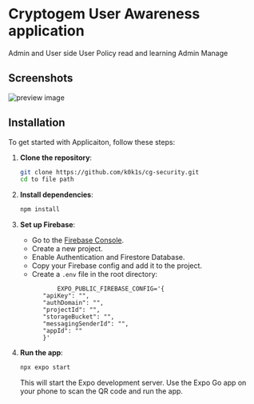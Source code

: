 # Cryptogem User Awareness application

Admin and User side
User Policy read and learning
Admin Manage

## Screenshots

![preview image](https://github.com/k0k1s/cg-security/preview.jpg)

## Installation

To get started with Applicaiton, follow these steps:

1. **Clone the repository**:
    ```bash
    git clone https://github.com/k0k1s/cg-security.git
    cd to file path
    ```

2. **Install dependencies**:
    ```bash
    npm install
    ```

3. **Set up Firebase**:
   - Go to the [Firebase Console](https://console.firebase.google.com/).
   - Create a new project.
   - Enable Authentication and Firestore Database.
   - Copy your Firebase config and add it to the project.
   - Create a `.env` file in the root directory:
     ```env
            EXPO_PUBLIC_FIREBASE_CONFIG='{
        "apiKey": "",
        "authDomain": "",
        "projectId": "",
        "storageBucket": "",
        "messagingSenderId": "",
        "appId": ""
        }'

     ```

4. **Run the app**:
    ```bash
    npx expo start
    ```
    This will start the Expo development server. Use the Expo Go app on your phone to scan the QR code and run the app.

